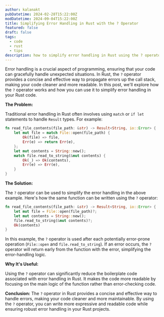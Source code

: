 ```yaml
---
author: kalanakt
pubDatetime: 2024-02-28T15:22:00Z
modDatetime: 2024-09-04T15:22:00Z
title: Simplifying Error Handling in Rust with the ? Operator
featured: false
draft: false
tags:
  - code
  - rust
  - tips
description: how to simplify error handling in Rust using the ? operator.
---
```


Error handling is a crucial aspect of programming, ensuring that your code can gracefully handle unexpected situations. In Rust, the `?` operator provides a concise and effective way to propagate errors up the call stack, making your code cleaner and more readable. In this post, we'll explore how the `?` operator works and how you can use it to simplify error handling in your Rust code.

**The Problem:**

Traditional error handling in Rust often involves using `match` or `if let` statements to handle `Result` types. For example:

```rust
fn read_file_contents(file_path: &str) -> Result<String, io::Error> {
    let mut file = match File::open(file_path) {
        Ok(file) => file,
        Err(e) => return Err(e),
    };
    let mut contents = String::new();
    match file.read_to_string(&mut contents) {
        Ok(_) => Ok(contents),
        Err(e) => Err(e),
    }
}
```

**The Solution:**

The `?` operator can be used to simplify the error handling in the above example. Here's how the same function can be written using the `?` operator:

```rust
fn read_file_contents(file_path: &str) -> Result<String, io::Error> {
    let mut file = File::open(file_path)?;
    let mut contents = String::new();
    file.read_to_string(&mut contents)?;
    Ok(contents)
}
```

In this example, the `?` operator is used after each potentially error-prone operation (`File::open` and `file.read_to_string`). If an error occurs, the `?` operator will return early from the function with the error, simplifying the error-handling logic.

**Why It's Useful:**

Using the `?` operator can significantly reduce the boilerplate code associated with error handling in Rust. It makes the code more readable by focusing on the main logic of the function rather than error-checking code.

**Conclusion:**
The `?` operator in Rust provides a concise and effective way to handle errors, making your code cleaner and more maintainable. By using the `?` operator, you can write more expressive and readable code while ensuring robust error handling in your Rust projects.
